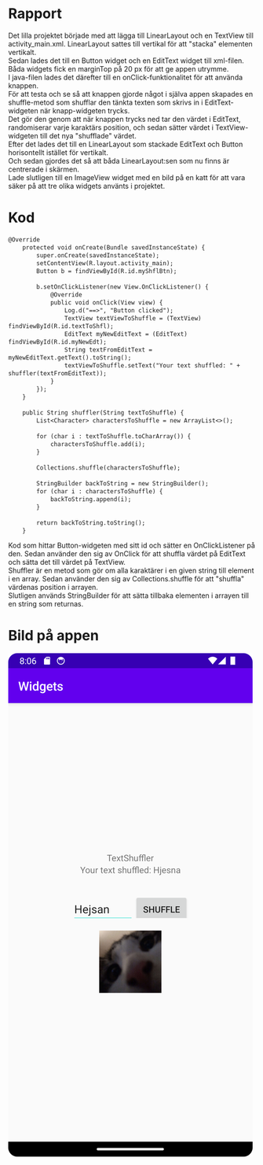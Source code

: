 # Rapport
Det lilla projektet började med att lägga till LinearLayout och en TextView till activity_main.xml. LinearLayout sattes till vertikal för att "stacka" elementen vertikalt.  
Sedan lades det till en Button widget och en EditText widget till xml-filen. Båda widgets fick en marginTop på 20 px för att ge appen utrymme.  
I java-filen lades det därefter till en onClick-funktionalitet för att använda knappen.  
För att testa och se så att knappen gjorde något i själva appen skapades en shuffle-metod som shufflar den tänkta texten som skrivs in i EditText-widgeten när knapp-widgeten trycks.     
Det gör den genom att när knappen trycks ned tar den värdet i EditText, randomiserar varje karaktärs position, och sedan sätter värdet i TextView-widgeten till det nya "shufflade" värdet.  
Efter det lades det till en LinearLayout som stackade EditText och Button horisontellt istället för vertikalt.  
Och sedan gjordes det så att båda LinearLayout:sen som nu finns är centrerade i skärmen.  
Lade slutligen till en ImageView widget med en bild på en katt för att vara säker på att tre olika widgets använts i projektet.  

# Kod
```
@Override
    protected void onCreate(Bundle savedInstanceState) {
        super.onCreate(savedInstanceState);
        setContentView(R.layout.activity_main);
        Button b = findViewById(R.id.myShflBtn);

        b.setOnClickListener(new View.OnClickListener() {
            @Override
            public void onClick(View view) {
                Log.d("==>", "Button clicked");
                TextView textViewToShuffle = (TextView) findViewById(R.id.textToShfl);
                EditText myNewEditText = (EditText) findViewById(R.id.myNewEdt);
                String textFromEditText = myNewEditText.getText().toString();
                textViewToShuffle.setText("Your text shuffled: " + shuffler(textFromEditText));
            }
        });
    }

    public String shuffler(String textToShuffle) {
        List<Character> charactersToShuffle = new ArrayList<>();

        for (char i : textToShuffle.toCharArray()) {
            charactersToShuffle.add(i);
        }

        Collections.shuffle(charactersToShuffle);

        StringBuilder backToString = new StringBuilder();
        for (char i : charactersToShuffle) {
            backToString.append(i);
        }

        return backToString.toString();
    }
```
Kod som hittar Button-widgeten med sitt id och sätter en OnClickListener på den. Sedan använder den sig av OnClick för att shuffla värdet på EditText och sätta det till värdet på TextView.  
Shuffler är en metod som gör om alla karaktärer i en given string till element i en array. Sedan använder den sig av Collections.shuffle för att "shuffla" värdenas position i arrayen.  
Slutligen används StringBuilder för att sätta tillbaka elementen i arrayen till en string som returnas.

# Bild på appen
![Screenshot.png](Screenshot.png)
